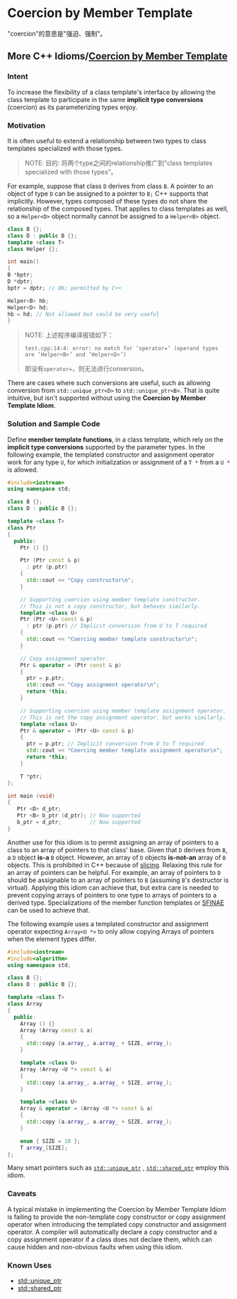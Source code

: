 # Coercion by Member Template

"coercion"的意思是"强迫、强制"。

## More C++ Idioms/[Coercion by Member Template](https://en.wikibooks.org/wiki/More_C%2B%2B_Idioms/Coercion_by_Member_Template)

### Intent

To increase the flexibility of a class template's interface by allowing the class template to participate in the same **implicit type conversions** (coercion) as its parameterizing types enjoy.

### Motivation

It is often useful to extend a relationship between two types to class templates specialized with those types. 

> NOTE: 目的: 将两个type之间的relationship推广到"class templates specialized with those types"。

For example, suppose that class `D` derives from class `B`. A pointer to an object of type `D` can be assigned to a pointer to `B;` C++ supports that implicitly. However, types composed of these types do not share the relationship of the composed types. That applies to class templates as well, so a `Helper<D>` object normally cannot be assigned to a `Helper<B>` object.

```c++
class B {};
class D : public B {};
template <class T>
class Helper {};

int main()
{
B *bptr;
D *dptr;
bptr = dptr; // OK; permitted by C++

Helper<B> hb;
Helper<D> hd; 
hb = hd; // Not allowed but could be very useful 
}

```

> NOTE: 上述程序编译报错如下：
>
> ```
> test.cpp:14:4: error: no match for ‘operator=’ (operand types are ‘Helper<B>’ and ‘Helper<D>’)
> ```
>
> 即没有`operator=`，则无法进行conversion。

There are cases where such conversions are useful, such as allowing conversion from `std::unique_ptr<D>` to `std::unique_ptr<B>`. That is quite intuitive, but isn't supported without using the **Coercion by Member Template Idiom**.

### Solution and Sample Code

Define **member template functions**, in a class template, which rely on the **implicit type conversions** supported by the parameter types. In the following example, the templated constructor and assignment operator work for any type `U`, for which initialization or assignment of a `T *` from a `U *` is allowed.

```c++
#include<iostream>
using namespace std;

class B {};
class D : public B {};

template <class T>
class Ptr
{
  public:
    Ptr () {}

    Ptr (Ptr const & p)
      : ptr (p.ptr)
    {
      std::cout << "Copy constructor\n";
    }

    // Supporting coercion using member template constructor.
    // This is not a copy constructor, but behaves similarly.
    template <class U>
    Ptr (Ptr <U> const & p)
      : ptr (p.ptr) // Implicit conversion from U to T required
    {
      std::cout << "Coercing member template constructor\n";
    }

    // Copy assignment operator.
    Ptr & operator = (Ptr const & p)
    {
      ptr = p.ptr;
      std::cout << "Copy assignment operator\n";
      return *this;
    }

    // Supporting coercion using member template assignment operator.
    // This is not the copy assignment operator, but works similarly.
    template <class U>
    Ptr & operator = (Ptr <U> const & p)
    {
      ptr = p.ptr; // Implicit conversion from U to T required
      std::cout << "Coercing member template assignment operator\n";
      return *this;
    } 

    T *ptr;
};

int main (void)
{
   Ptr <D> d_ptr;
   Ptr <B> b_ptr (d_ptr); // Now supported
   b_ptr = d_ptr;         // Now supported
}
```

Another use for this idiom is to permit assigning an array of pointers to a class to an array of pointers to that class' base. Given that `D` derives from `B`, a `D` object **is-a** `B` object. However, an array of `D` objects **is-not-an** array of `B` objects. This is prohibited in C++ because of [slicing](https://en.wikipedia.org/wiki/Object_slicing). Relaxing this rule for an array of pointers can be helpful. For example, an array of pointers to `D` should be assignable to an array of pointers to `B` (assuming `B`'s destructor is virtual). Applying this idiom can achieve that, but extra care is needed to prevent copying arrays of pointers to one type to arrays of pointers to a derived type. Specializations of the member function templates or [SFINAE](https://en.wikibooks.org/wiki/More_C%2B%2B_Idioms/SFINAE) can be used to achieve that.

The following example uses a templated constructor and assignment operator expecting `Array<U *>` to only allow copying Arrays of pointers when the element types differ.

```c++
#include<iostream>
#include<algorithm>
using namespace std;

class B {};
class D : public B {};

template <class T>
class Array
{
  public:
    Array () {}
    Array (Array const & a)
    {
      std::copy (a.array_, a.array_ + SIZE, array_);
    }

    template <class U>
    Array (Array <U *> const & a)
    {
      std::copy (a.array_, a.array_ + SIZE, array_);
    }

    template <class U>
    Array & operator = (Array <U *> const & a)
    {
      std::copy (a.array_, a.array_ + SIZE, array_);
    }

    enum { SIZE = 10 };
    T array_[SIZE];
};


```

Many smart pointers such as [`std::unique_ptr`](https://en.cppreference.com/w/cpp/memory/unique_ptr) , [`std::shared_ptr`](https://en.cppreference.com/w/cpp/memory/shared_ptr)  employ this idiom.



### Caveats

A typical mistake in implementing the Coercion by Member Template Idiom is failing to provide the non-template copy constructor or copy assignment operator when introducing the templated copy constructor and assignment operator. A compiler will automatically declare a copy constructor and a copy assignment operator if a class does not declare them, which can cause hidden and non-obvious faults when using this idiom.

### Known Uses

- [std::unique_ptr](https://en.cppreference.com/w/cpp/memory/unique_ptr)
- [std::shared_ptr](https://en.cppreference.com/w/cpp/memory/shared_ptr)